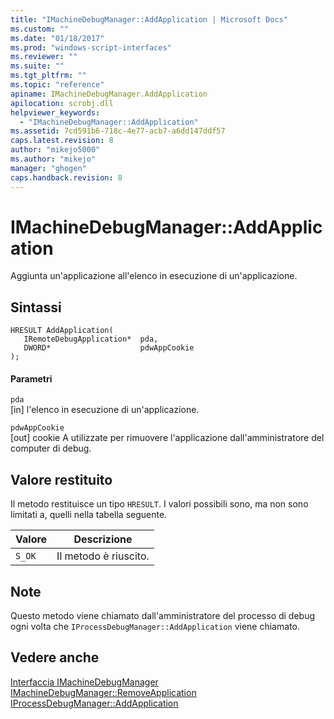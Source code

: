 ```yaml
---
title: "IMachineDebugManager::AddApplication | Microsoft Docs"
ms.custom: ""
ms.date: "01/18/2017"
ms.prod: "windows-script-interfaces"
ms.reviewer: ""
ms.suite: ""
ms.tgt_pltfrm: ""
ms.topic: "reference"
apiname: IMachineDebugManager.AddApplication
apilocation: scrobj.dll
helpviewer_keywords: 
  - "IMachineDebugManager::AddApplication"
ms.assetid: 7cd591b6-718c-4e77-acb7-a6dd147ddf57
caps.latest.revision: 8
author: "mikejo5000"
ms.author: "mikejo"
manager: "ghogen"
caps.handback.revision: 8
---
```

# IMachineDebugManager::AddApplication
Aggiunta un'applicazione all'elenco in esecuzione di un'applicazione.  
  
## Sintassi  
  
```  
HRESULT AddApplication(  
   IRemoteDebugApplication*  pda,  
   DWORD*                    pdwAppCookie  
);  
```  
  
#### Parametri  
 `pda`  
 \[in\] l'elenco in esecuzione di un'applicazione.  
  
 `pdwAppCookie`  
 \[out\] cookie A utilizzate per rimuovere l'applicazione dall'amministratore del computer di debug.  
  
## Valore restituito  
 Il metodo restituisce un tipo `HRESULT`.  I valori possibili sono, ma non sono limitati a, quelli nella tabella seguente.  
  
|Valore|Descrizione|  
|------------|-----------------|  
|`S_OK`|Il metodo è riuscito.|  
  
## Note  
 Questo metodo viene chiamato dall'amministratore del processo di debug ogni volta che `IProcessDebugManager::AddApplication` viene chiamato.  
  
## Vedere anche  
 [Interfaccia IMachineDebugManager](../../winscript/reference/imachinedebugmanager-interface.md)   
 [IMachineDebugManager::RemoveApplication](../../winscript/reference/imachinedebugmanager-removeapplication.md)   
 [IProcessDebugManager::AddApplication](../../winscript/reference/iprocessdebugmanager-addapplication.md)